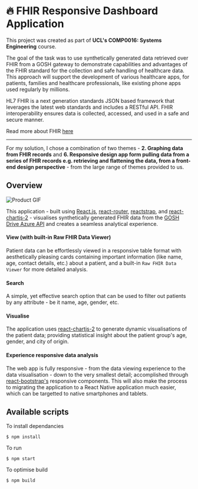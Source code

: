 # 🔥 FHIR Responsive Dashboard Application

This project was created as part of __UCL's COMP0016: Systems Engineering__ course.  

The goal of the task was to use synthetically generated data retrieved over FHIR from a GOSH gateway to
demonstrate capabilities and advantages of the FHIR standard for the collection and safe handling
of healthcare data. This approach will support the development of various healthcare apps, for
patients, families and healthcare professionals, like existing phone apps used regularly by
millions.

HL7 FHIR is a next generation standards JSON based framework that leverages the latest web
standards and includes a RESTful API. FHIR interoperability ensures data is collected, accessed,
and used in a safe and secure manner.
 
Read more about FHIR [here](https://wiki.hl7.org/FHIR)
 
---

For my solution, I chose a combination of two themes - __2. Graphing data from FHIR records__ 
and __6. Responsive design app form pulling data from a series of FHIR records e.g. retrieving and flattening the data, from a front-end design perspective__ - from the large range of themes provided to us.

## Overview

![Product GIF](./github-assets/demo.gif)

This application - built using [React.js](https://github.com/facebook/react), [react-router](https://reacttraining.com/react-router/), [reactstrap](https://reactstrap.github.io/), and [react-chartjs-2](https://jerairrest.github.io/react-chartjs-2/) - visualises synthetically generated FHIR data from the [GOSH Drive Azure API](https://github.com/goshdrive/FHIRworks_2020) and creates a seamless analytical experience.

#### View (with built-in Raw FHIR Data Viewer)

Patient data can be effortlessly viewed in a responsive table format with aesthetically pleasing cards containing important information (like name, age, contact details, etc.) about a patient, and a built-in ``Raw FHIR Data Viewer`` for more detailed analysis.

#### Search 

A simple, yet effective search option that can be used to filter out patients by any attribute - be it name, age, gender, etc.

#### Visualise

The application uses [react-chartjs-2](https://github.com/jerairrest/react-chartjs-2) to generate dynamic visualisations of the patient 
data; providing statistical insight about the patient group's age, gender, and city of origin. 

#### Experience responsive data analysis

The web app is fully responsive - from the data viewing experience to the data visualisation - down to the very smallest detail; accomplished through [react-bootstrap's](https://react-bootstrap.github.io/) responsive components. This will also make the process to migrating the application to a React Native application much easier, which can be targetted to native smartphones and tablets.

## Available scripts

To install dependancies

```cli
$ npm install
```


To run

```cli
$ npm start
```

To optimise build

```cli
$ npm build
```
